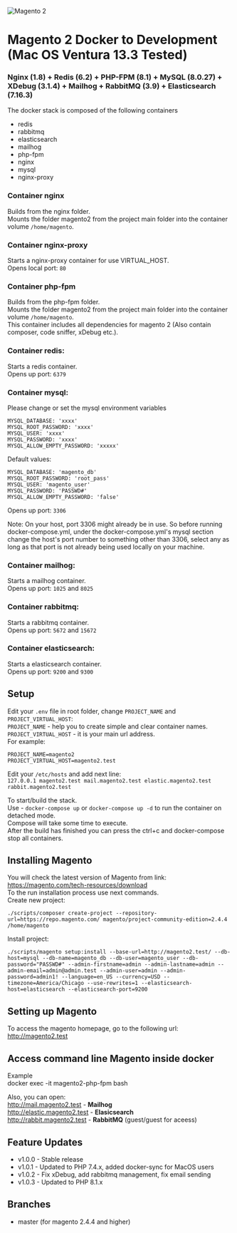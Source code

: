 ![Magento 2](https://cdn.rawgit.com/rafaelstz/magento2-snippets-visualstudio/master/images/icon.png)

#  Magento 2 Docker to Development (Mac OS Ventura 13.3 Tested)

### Nginx (1.8) + Redis (6.2) + PHP-FPM (8.1) + MySQL (8.0.27) + XDebug (3.1.4) + Mailhog + RabbitMQ (3.9) + Elasticsearch (7.16.3)

The docker stack is composed of the following containers
- redis
- rabbitmq
- elasticsearch
- mailhog
- php-fpm
- nginx
- mysql
- nginx-proxy

### Container nginx
Builds from the nginx folder. <br>
Mounts the folder magento2 from the project main folder into the container volume `/home/magento`.<br>

### Container nginx-proxy
Starts a nginx-proxy container for use VIRTUAL_HOST.<br>
Opens local port: `80`

### Container php-fpm
Builds from the php-fpm folder.<br>
Mounts the folder magento2 from the project main folder into the container volume `/home/magento`.<br>
This container includes all dependencies for magento 2 (Also contain composer, code sniffer, xDebug etc.).<br>

### Container redis:
Starts a redis container.<br>
Opens up port: `6379`

### Container mysql:
Please change or set the mysql environment variables
    
    MYSQL_DATABASE: 'xxxx'
    MYSQL_ROOT_PASSWORD: 'xxxx'
    MYSQL_USER: 'xxxx'
    MYSQL_PASSWORD: 'xxxx'
    MYSQL_ALLOW_EMPTY_PASSWORD: 'xxxxx'

Default values:

    MYSQL_DATABASE: 'magento_db'
    MYSQL_ROOT_PASSWORD: 'root_pass'
    MYSQL_USER: 'magento_user'
    MYSQL_PASSWORD: 'PASSWD#'
    MYSQL_ALLOW_EMPTY_PASSWORD: 'false'

Opens up port: `3306`

Note: On your host, port 3306 might already be in use. So before running docker-compose.yml, under the docker-compose.yml's mysql section change the host's port number to something other than 3306, select any as long as that port is not already being used locally on your machine.

### Container mailhog:
Starts a mailhog container.<br>
Opens up port: `1025` and `8025`

### Container rabbitmq:
Starts a rabbitmq container.<br>
Opens up port: `5672` and `15672`

### Container elasticsearch:
Starts a elasticsearch container.<br>
Opens up port: `9200` and `9300`

## Setup
Edit your `.env` file in root folder, change `PROJECT_NAME` and `PROJECT_VIRTUAL_HOST`:<br>
`PROJECT_NAME` - help you to create simple and clear container names.<br>
`PROJECT_VIRTUAL_HOST` - it is your main url address.<br>
For example:

    PROJECT_NAME=magento2
    PROJECT_VIRTUAL_HOST=magento2.test

Edit your `/etc/hosts` and add next line:<br>
`127.0.0.1 magento2.test mail.magento2.test elastic.magento2.test rabbit.magento2.test`<br>

To start/build the stack.<br>
Use - `docker-compose up` or `docker-compose up -d` to run the container on detached mode.<br>
Compose will take some time to execute.<br>
After the build has finished you can press the ctrl+c and docker-compose stop all containers.

## Installing Magento
You will check the latest version of Magento from link: https://magento.com/tech-resources/download <br>
To the run installation process use next commands.<br>
Create new project:

    ./scripts/composer create-project --repository-url=https://repo.magento.com/ magento/project-community-edition=2.4.4 /home/magento
Install project:

    ./scripts/magento setup:install --base-url=http://magento2.test/ --db-host=mysql --db-name=magento_db --db-user=magento_user --db-password="PASSWD#" --admin-firstname=admin --admin-lastname=admin --admin-email=admin@admin.test --admin-user=admin --admin-password=admin1! --language=en_US --currency=USD --timezone=America/Chicago --use-rewrites=1 --elasticsearch-host=elasticsearch --elasticsearch-port=9200

## Setting up Magento
To access the magento homepage, go to the following url: http://magento2.test<br>

## Access command line Magento inside docker
Example<br>
docker exec -it magento2-php-fpm bash

Also, you can open:<br>
http://mail.magento2.test - **Mailhog**<br>
http://elastic.magento2.test - **Elasicsearch**<br>
http://rabbit.magento2.test - **RabbitMQ** (guest/guest for aceess)<br>

## Feature Updates
- v1.0.0 - Stable release
- v1.0.1 - Updated to PHP 7.4.x, added docker-sync for MacOS users
- v1.0.2 - Fix xDebug, add rabbitmq management, fix email sending
- v1.0.3 - Updated to PHP 8.1.x

## Branches
- master (for magento 2.4.4 and higher)